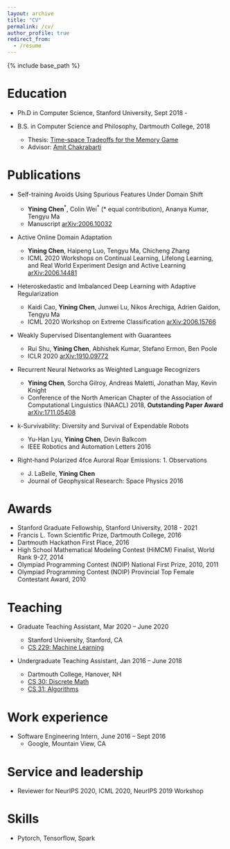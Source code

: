 ```yaml
---
layout: archive
title: "CV"
permalink: /cv/
author_profile: true
redirect_from:
  - /resume
---
```


{% include base_path %}

Education
======
* Ph.D in Computer Science, Stanford University, Sept 2018 -

* B.S. in Computer Science and Philosophy, Dartmouth College, 2018
  * Thesis: [Time-space Tradeoffs for the Memory Game](http://cynnjjs.github.io/files/ugrad-thesis-time-space-TR.pdf)
  * Advisor: [Amit Chakrabarti](https://www.cs.dartmouth.edu/~ac/)

Publications
======
* Self-training Avoids Using Spurious Features Under Domain Shift
  * **Yining Chen**<sup>\*</sup>, Colin Wei<sup>\*</sup> (\* equal contribution), Ananya Kumar, Tengyu Ma
  * Manuscript [arXiv:2006.10032](https://arxiv.org/abs/2006.10032)

* Active Online Domain Adaptation
  * **Yining Chen**, Haipeng Luo, Tengyu Ma, Chicheng Zhang
  * ICML 2020 Workshops on Continual Learning, Lifelong Learning, and Real World Experiment Design and Active Learning [arXiv:2006.14481](https://arxiv.org/abs/2006.14481)

* Heteroskedastic and Imbalanced Deep Learning with Adaptive Regularization
  * Kaidi Cao, **Yining Chen**, Junwei Lu, Nikos Arechiga, Adrien Gaidon, Tengyu Ma
  * ICML 2020 Workshop on Extreme Classification [arXiv:2006.15766](https://arxiv.org/abs/2006.15766)

* Weakly Supervised Disentanglement with Guarantees
  * Rui Shu, **Yining Chen**, Abhishek Kumar, Stefano Ermon, Ben Poole
  * ICLR 2020 [arXiv:1910.09772](https://arxiv.org/abs/1910.09772)

* Recurrent Neural Networks as Weighted Language Recognizers
  * **Yining Chen**, Sorcha Gilroy, Andreas Maletti, Jonathan May, Kevin Knight
  * Conference of the North American Chapter of the Association of Computational Linguistics (NAACL) 2018, **Outstanding Paper Award** [arXiv:1711.05408](https://arxiv.org/abs/1711.05408)

* k-Survivability: Diversity and Survival of Expendable Robots
  * Yu-Han Lyu, **Yining Chen**, Devin Balkcom
  * IEEE Robotics and Automation Letters 2016

* Right‐hand Polarized 4fce Auroral Roar Emissions: 1. Observations
  * J. LaBelle, **Yining Chen**
  * Journal of Geophysical Research: Space Physics 2016

Awards
======
* Stanford Graduate Fellowship, Stanford University, 2018 - 2021
* Francis L. Town Scientific Prize, Dartmouth College, 2016
* Dartmouth Hackathon First Place, 2016
* High School Mathematical Modeling Contest (HiMCM) Finalist, World Rank 9-27, 2014
* Olympiad Programming Contest (NOIP) National First Prize, 2010, 2011
* Olympiad Programming Contest (NOIP) Provincial Top Female Contestant Award, 2010

Teaching
======
* Graduate Teaching Assistant, Mar 2020 – June 2020
  * Stanford University, Stanford, CA
  * [CS 229: Machine Learning](http://cs229.stanford.edu/)

* Undergraduate Teaching Assistant, Jan 2016 – June 2018
  * Dartmouth College, Hanover, NH
  * [CS 30: Discrete Math](https://www.cs.dartmouth.edu/~deepc/Courses/W20/CS30.html)
  * [CS 31: Algorithms](https://www.cs.dartmouth.edu/~deepc/Courses/S20/CS31.html)

Work experience
======
* Software Engineering Intern, June 2016 – Sept 2016
  * Google, Mountain View, CA

Service and leadership
======
* Reviewer for NeurIPS 2020, ICML 2020, NeurIPS 2019 Workshop

Skills
======
* Pytorch, Tensorflow, Spark
